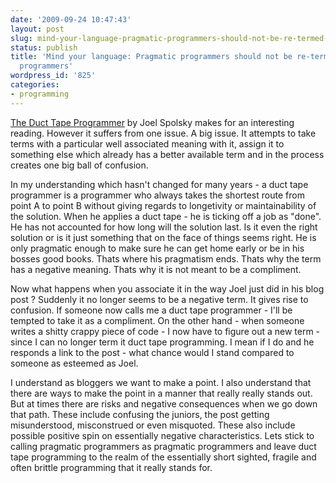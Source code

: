 ```yaml
---
date: '2009-09-24 10:47:43'
layout: post
slug: mind-your-language-pragmatic-programmers-should-not-be-re-termed-duct-tape-programmers
status: publish
title: 'Mind your language: Pragmatic programmers should not be re-termed duct tape
  programmers'
wordpress_id: '825'
categories:
- programming
---
```


[The Duct Tape Programmer](http://www.joelonsoftware.com/items/2009/09/23.html) by Joel Spolsky makes for an interesting reading. However it suffers from one issue. A big issue. It attempts to take terms with a particular well associated meaning with it, assign it to something else which already has a better available term and in the process creates one big ball of confusion.

In my understanding which hasn't changed for many years - a duct tape programmer is a programmer who always takes the shortest route from point A to point B without giving regards to longetivity or maintainability of the solution. When he applies a duct tape - he is ticking off a job as "done". He has not accounted for how long will the solution last. Is it even the right solution or is it just something that on the face of things seems right. He is only pragmatic enough to make sure he can get home early or be in his bosses good books. Thats where his pragmatism ends. Thats why the term has a negative meaning. Thats why it is not meant to be a compliment.

Now what happens when you associate it in the way Joel just did in his blog post ? Suddenly it no longer seems to be a negative term. It gives rise to confusion. If someone now calls me a duct tape programmer - I'll be tempted to take it as a compliment. On the other hand - when someone writes a shitty crappy piece of code - I now have to figure out a new term - since I can no longer term it duct tape programming. I mean if I do and he responds a link to the post - what chance would I stand compared to someone as esteemed as Joel. 

I understand as bloggers we want to make a point. I also understand that there are ways to make the point in a manner that really really stands out. But at times there are risks and negative consequences when we go down that path. These include confusing the juniors, the post getting misunderstood, misconstrued or even misquoted. These also include possible positive spin on essentially negative characteristics. Lets stick to calling pragmatic programmers as pragmatic programmers and leave duct tape programming to the realm of the essentially short sighted, fragile and often brittle programming that it really stands for.
